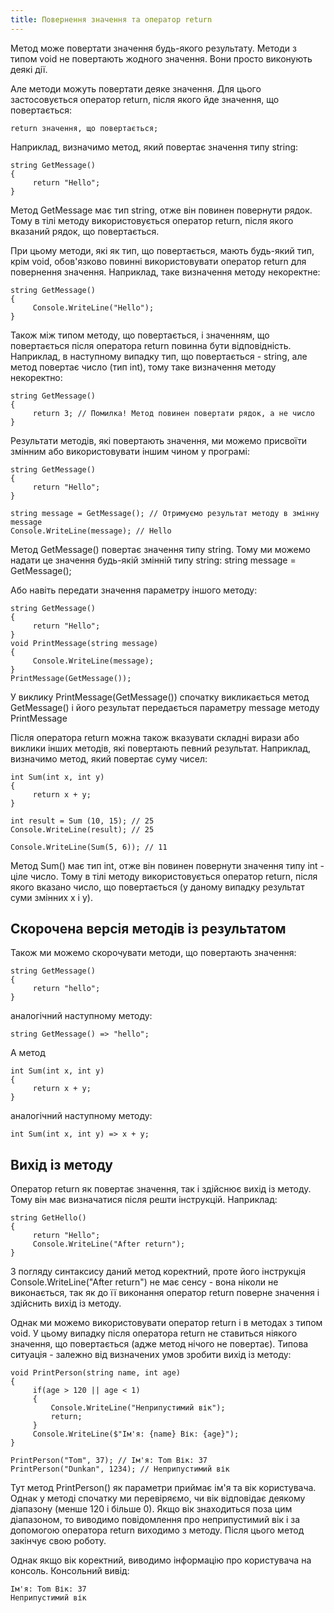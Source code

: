 ```yaml
---
title: Повернення значення та оператор return
---
```


Метод може повертати значення будь-якого результату. Методи з типом void не повертають жодного значення. Вони просто виконують деякі дії.

Але методи можуть повертати деяке значення. Для цього застосовується оператор return, після якого йде значення, що повертається:

	return значення, що повертається;

Наприклад, визначимо метод, який повертає значення типу string:

	string GetMessage()
	{
	     return "Hello";
	}

Метод GetMessage має тип string, отже він повинен повернути рядок. Тому в тілі методу використовується оператор return, після якого вказаний рядок, що повертається.

При цьому методи, які як тип, що повертається, мають будь-який тип, крім void, обов'язково повинні використовувати оператор return для повернення значення. Наприклад, таке визначення методу некоректне:

	string GetMessage()
	{
	     Console.WriteLine("Hello");
	}

Також між типом методу, що повертається, і значенням, що повертається після оператора return повинна бути відповідність. Наприклад, в наступному випадку тип, що повертається - string, але метод повертає число (тип int), тому таке визначення методу некоректно:

	string GetMessage()
	{
	     return 3; // Помилка! Метод повинен повертати рядок, а не число
	}

Результати методів, які повертають значення, ми можемо присвоїти змінним або використовувати іншим чином у програмі:

	string GetMessage()
	{
	     return "Hello";
	}
 
	string message = GetMessage(); // Отримуємо результат методу в змінну message
	Console.WriteLine(message); // Hello

Метод GetMessage() повертає значення типу string. Тому ми можемо надати це значення будь-якій змінній типу string: string message = GetMessage();

Або навіть передати значення параметру іншого методу:

	string GetMessage()
	{
	     return "Hello";
	}
	void PrintMessage(string message)
	{
	     Console.WriteLine(message);
	}
	PrintMessage(GetMessage());

У виклику PrintMessage(GetMessage()) спочатку викликається метод GetMessage() і його результат передається параметру message методу PrintMessage

Після оператора return можна також вказувати складні вирази або виклики інших методів, які повертають певний результат. Наприклад, визначимо метод, який повертає суму чисел:

	int Sum(int x, int y)
	{
	     return x + y;
	}
	 
	int result = Sum (10, 15); // 25
	Console.WriteLine(result); // 25
	 
	Console.WriteLine(Sum(5, 6)); // 11

Метод Sum() має тип int, отже він повинен повернути значення типу int - ціле число. Тому в тілі методу використовується оператор return, після якого вказано число, що повертається (у даному випадку результат суми змінних x і y).

## Скорочена версія методів із результатом

Також ми можемо скорочувати методи, що повертають значення:

	string GetMessage()
	{
	     return "hello";
	}
	
аналогічний наступному методу:

	string GetMessage() => "hello";

А метод

	int Sum(int x, int y)
	{
	     return x + y;
	}

аналогічний наступному методу:

	int Sum(int x, int y) => x + y;

## Вихід із методу

Оператор return як повертає значення, так і здійснює вихід із методу. Тому він має визначатися після решти інструкцій. Наприклад:

	string GetHello()
	{
	     return "Hello";
	     Console.WriteLine("After return");
	}

З погляду синтаксису даний метод коректний, проте його інструкція Console.WriteLine("After return") не має сенсу - вона ніколи не виконається, так як до її виконання оператор return поверне значення і здійснить вихід із методу.

Однак ми можемо використовувати оператор return і в методах з типом void. У цьому випадку після оператора return не ставиться ніякого значення, що повертається (адже метод нічого не повертає). Типова ситуація - залежно від визначених умов зробити вихід із методу:

	void PrintPerson(string name, int age)
	{
	     if(age > 120 || age < 1)
	     {
	         Console.WriteLine("Неприпустимий вік");
	         return;
	     }
	     Console.WriteLine($"Ім'я: {name} Вік: {age}");
	}
	 
	PrintPerson("Tom", 37); // Ім'я: Tom Вік: 37
	PrintPerson("Dunkan", 1234); // Неприпустимий вік

Тут метод PrintPerson() як параметри приймає ім'я та вік користувача. Однак у методі спочатку ми перевіряємо, чи вік відповідає деякому діапазону (менше 120 і більше 0). Якщо вік знаходиться поза цим діапазоном, то виводимо повідомлення про неприпустимий вік і за допомогою оператора return виходимо з методу. Після цього метод закінчує свою роботу.

Однак якщо вік коректний, виводимо інформацію про користувача на консоль. Консольний вивід:

	Ім'я: Tom Вік: 37
	Неприпустимий вік